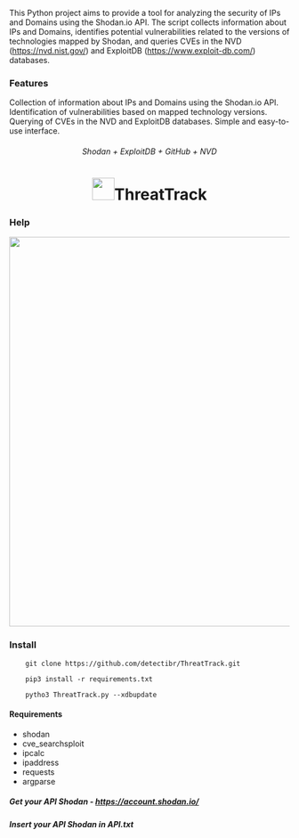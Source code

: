 This Python project aims to provide a tool for analyzing the security of IPs and Domains using the Shodan.io API. The script collects information about IPs and Domains, identifies potential vulnerabilities related to the versions of technologies mapped by Shodan, and queries CVEs in the NVD (https://nvd.nist.gov/) and ExploitDB (https://www.exploit-db.com/) databases.

### Features
Collection of information about IPs and Domains using the Shodan.io API.
Identification of vulnerabilities based on mapped technology versions.
Querying of CVEs in the NVD and ExploitDB databases.
Simple and easy-to-use interface.

<h6 align="center">Shodan + ExploitDB + GitHub + NVD</h6>
<h1 align="center"><img width="40" src=https://raw.githubusercontent.com/Ls4ss/ThreatTrack/main/example/logo.png>ThreatTrack</h1>


### Help
<img width="700" src=https://raw.githubusercontent.com/Ls4ss/ThreatTrack/main/example/tt_help.png align="center">


### Install

        git clone https://github.com/detectibr/ThreatTrack.git

        pip3 install -r requirements.txt

        pytho3 ThreatTrack.py --xdbupdate
        
#### Requirements
        
+ shodan
+ cve_searchsploit
+ ipcalc
+ ipaddress
+ requests
+ argparse
        
##### Get your API Shodan - https://account.shodan.io/
##### Insert your API Shodan in API.txt
